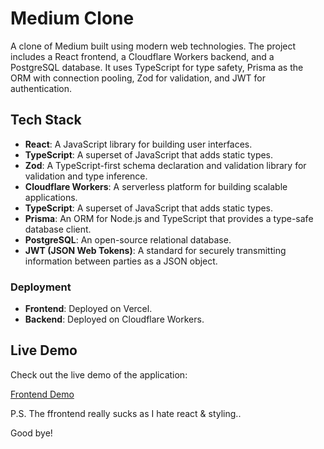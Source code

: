 # Medium Clone

A clone of Medium built using modern web technologies. The project includes a React frontend, a Cloudflare Workers backend, and a PostgreSQL database. It uses TypeScript for type safety, Prisma as the ORM with connection pooling, Zod for validation, and JWT for authentication.

## Tech Stack
- **React**: A JavaScript library for building user interfaces.
- **TypeScript**: A superset of JavaScript that adds static types.
- **Zod**: A TypeScript-first schema declaration and validation library for validation and type inference.
- **Cloudflare Workers**: A serverless platform for building scalable applications.
- **TypeScript**: A superset of JavaScript that adds static types.
- **Prisma**: An ORM for Node.js and TypeScript that provides a type-safe database client.
- **PostgreSQL**: An open-source relational database.
- **JWT (JSON Web Tokens)**: A standard for securely transmitting information between parties as a JSON object.

### Deployment
- **Frontend**: Deployed on Vercel.
- **Backend**: Deployed on Cloudflare Workers.


## Live Demo

Check out the live demo of the application:

[Frontend Demo](https://medium-clone-dqfa.vercel.app/signup)


P.S. The ffrontend really sucks as I hate react & styling..

Good bye!